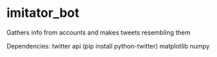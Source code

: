 # imitator_bot
Gathers info from accounts and makes tweets resembling them

Dependencies:
twitter api (pip install python-twitter)
matplotlib
numpy 
